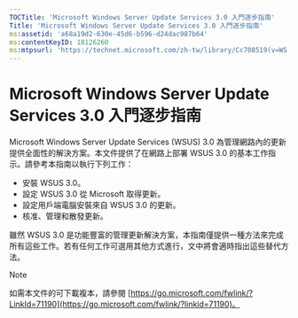 ```yaml
---
TOCTitle: 'Microsoft Windows Server Update Services 3.0 入門逐步指南'
Title: 'Microsoft Windows Server Update Services 3.0 入門逐步指南'
ms:assetid: 'a68a19d2-630e-45d6-b596-d24dac987b64'
ms:contentKeyID: 18126260
ms:mtpsurl: 'https://technet.microsoft.com/zh-tw/library/Cc708519(v=WS.10)'
---
```


Microsoft Windows Server Update Services 3.0 入門逐步指南
=========================================================

Microsoft Windows Server Update Services (WSUS) 3.0 為管理網路內的更新提供全面性的解決方案。本文件提供了在網路上部署 WSUS 3.0 的基本工作指示。請參考本指南以執行下列工作：

-   安裝 WSUS 3.0。
-   設定 WSUS 3.0 從 Microsoft 取得更新。
-   設定用戶端電腦安裝來自 WSUS 3.0 的更新。
-   核准、管理和散發更新。

雖然 WSUS 3.0 是功能豐富的管理更新解決方案，本指南僅提供一種方法來完成所有這些工作。若有任何工作可選用其他方式進行，文中將會適時指出這些替代方法。

> [!NOTE]  
> 如需本文件的可下載複本，請參閱 [https://go.microsoft.com/fwlink/?LinkId=71190](https://go.microsoft.com/fwlink/?linkid=71190)。
